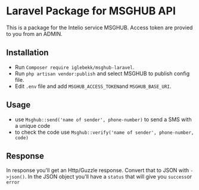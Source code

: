 # Laravel Package for MSGHUB API
This is a package for the Intelio service MSGHUB.
Access token are provied to you from an ADMIN.

## Installation

- Run `Composer require iglebekk/msghub-laravel`.
- Run `php artisan vendor:publish` and select MSGHUB to publish config file.
- Edit `.env` file and add `MSGHUB_ACCESS_TOKEN`and `MSGHUB_BASE_URI`.

## Usage
- use `Msghub::send('name of sender', phone-number)` to send a SMS with a unique code
- to check the code use `Msghub::verify('name of sender', phone-number, code)`

## Response
In response you'll get an Http/Guzzle response. Convert that to JSON with `->json()`. In the JSON object you'll have a `status` that will give you `success`or `error`

